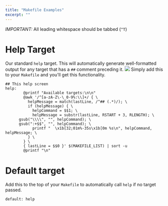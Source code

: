 ```yaml
---
title: "Makefile Examples"
excerpt: ""
---
```

*IMPORTANT:* All leading whitespace should be tabbed (`^T`)

# Help Target
Our standard `help` target. This will automatically generate well-formatted output for any target that has a `##` comment preceding it. 
![](/images/7ee92cd-Screen_Shot_2018-04-01_at_12.03.15_AM.png)
Simply add this to your `Makefile` and you'll get this functionality.

```
## This help screen
help:
        @printf "Available targets:\n\n"
        @awk '/^[a-zA-Z\-\_0-9%:\\]+/ { \
          helpMessage = match(lastLine, /^## (.*)/); \
          if (helpMessage) { \
            helpCommand = $$1; \
            helpMessage = substr(lastLine, RSTART + 3, RLENGTH); \
      gsub("\\\\", "", helpCommand); \
      gsub(":+$$", "", helpCommand); \
            printf "  \x1b[32;01m%-35s\x1b[0m %s\n", helpCommand, helpMessage; \
          } \
        } \
        { lastLine = $$0 }' $(MAKEFILE_LIST) | sort -u
        @printf "\n"
```

# Default target

Add this to the top of your `Makefile` to automatically call `help` if no target passed.
```
default: help
```